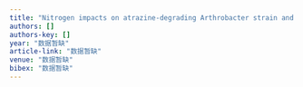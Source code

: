 ```yaml
---
title: "Nitrogen impacts on atrazine-degrading Arthrobacter strain and bacterial community structure in soil microcosms"
authors: []
authors-key: []
year: "数据暂缺"
article-link: "数据暂缺"
venue: "数据暂缺"
bibex: "数据暂缺"
---
```

